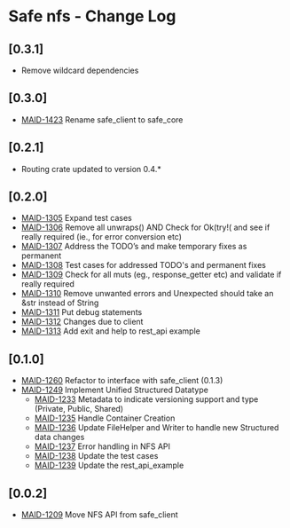 # Safe nfs - Change Log

## [0.3.1]
- Remove wildcard dependencies

## [0.3.0]
- [MAID-1423](https://maidsafe.atlassian.net/browse/MAID-1423) Rename safe_client to safe_core

## [0.2.1]
- Routing crate updated to version 0.4.*

## [0.2.0]
- [MAID-1305](https://maidsafe.atlassian.net/browse/MAID-1305) Expand test cases
- [MAID-1306](https://maidsafe.atlassian.net/browse/MAID-1306) Remove all unwraps() AND Check for Ok(try!( and see if really required (ie., for error conversion etc)
- [MAID-1307](https://maidsafe.atlassian.net/browse/MAID-1307) Address the TODO’s and make temporary fixes as permanent
- [MAID-1308](https://maidsafe.atlassian.net/browse/MAID-1308) Test cases for addressed TODO's and permanent fixes
- [MAID-1309](https://maidsafe.atlassian.net/browse/MAID-1309) Check for all muts (eg., response_getter etc) and validate if really required
- [MAID-1310](https://maidsafe.atlassian.net/browse/MAID-1310) Remove unwanted errors and Unexpected should take an &str instead of String
- [MAID-1311](https://maidsafe.atlassian.net/browse/MAID-1311) Put debug statements
- [MAID-1312](https://maidsafe.atlassian.net/browse/MAID-1312) Changes due to client
- [MAID-1313](https://maidsafe.atlassian.net/browse/MAID-1313) Add exit and help to rest_api example

## [0.1.0]
- [MAID-1260](https://maidsafe.atlassian.net/browse/MAID-1260) Refactor to interface with safe_client (0.1.3)
- [MAID-1249](https://maidsafe.atlassian.net/browse/MAID-1249) Implement Unified Structured Datatype
    - [MAID-1233](https://maidsafe.atlassian.net/browse/MAID-1233) Metadata to indicate versioning support and type (Private, Public, Shared)
    - [MAID-1235](https://maidsafe.atlassian.net/browse/MAID-1235) Handle Container Creation
    - [MAID-1236](https://maidsafe.atlassian.net/browse/MAID-1236) Update FileHelper and Writer to handle new Structured data changes
    - [MAID-1237](https://maidsafe.atlassian.net/browse/MAID-1237) Error handling in NFS API
    - [MAID-1238](https://maidsafe.atlassian.net/browse/MAID-1238) Update the test cases
    - [MAID-1239](https://maidsafe.atlassian.net/browse/MAID-1239) Update the rest_api_example

## [0.0.2]
- [MAID-1209](https://maidsafe.atlassian.net/browse/MAID-1209) Move NFS API from safe_client
